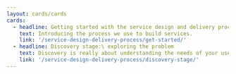 ```yaml
---
layout: cards/cards
cards:
  - headline: Getting started with the service design and delivery process
    text: Introducing the process we use to build services.
    link: '/service-design-delivery-process/get-started/'
  - headline: Discovery stage:\ exploring the problem
    text: Discovery is really about understanding the needs of your users
    link: '/service-design-delivery-process/discovery-stage/'
---
```

